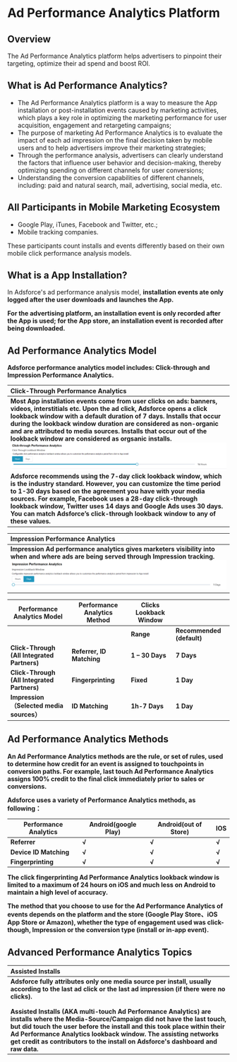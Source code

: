 # Ad Performance Analytics Platform

## Overview

The Ad Performance Analytics platform helps advertisers to pinpoint their targeting, optimize their ad spend and boost ROI.

What is Ad Performance Analytics?
---------------------------------

- The Ad Performance Analytics platform is a way to measure the App installation or post-installation events caused by marketing activities, which plays a key role in optimizing the marketing performance for user acquisition, engagement and retargeting campaigns;
- The purpose of marketing Ad Performance Analytics is to evaluate the impact of each ad impression on the final decision taken by mobile users and to help advertisers improve their marketing strategies;
- Through the performance analysis, advertisers can clearly understand the factors that influence user behavior and decision-making, thereby optimizing spending on different channels for user conversions;
- Understanding the conversion capabilities of different channels, including: paid and natural search, mail, advertising, social media, etc.

## All Participants in Mobile Marketing Ecosystem

- Google Play, iTunes, Facebook and Twitter, etc.;
- Mobile tracking companies.

These participants count installs and events differently based on their own mobile click performance analysis models.

What is a App Installation?
---------------------------

In Adsforce's ad performance analysis model, <b>installation events ate only logged after the user downloads and launches the App.

For the advertising platform, an installation event is only recorded after the App is used; for the App store, an installation event is recorded after being downloaded.

## Ad Performance Analytics Model

Adsforce performance analytics model includes: Click-through and Impression Performance Analytics.

| Click-Through Performance Analytics                          |
| :----------------------------------------------------------- |
| Most App installation events come from user clicks on ads: banners, videos, interstitials etc. Upon the ad click, Adsforce opens a click lookback window with a default duration of 7 days. **Installs that occur during the lookback window duration are considered as non-organic and are attributed to media sources. Installs that occur out of the lookback window are considered as orgsanic installs.**<br />![1](1.png)<br />Adsforce recommends using the 7-day click lookback window, which is the industry standard. However, you can customize the time period to 1-30 days based on the agreement you have with your media sources. For example, Facebook uses a 28-day click-through lookback window, Twitter uses 14 days and Google Ads uses 30 days. You can match Adsforce’s click-through lookback window to any of these values. |

| Impression Performance Analytics                             |
| :----------------------------------------------------------- |
| Impression Ad performance analytics gives marketers visibility into when and where ads are being served through Impression tracking. <br />![2](2.png) |

| **Performance Analytics Model**         | **Performance Analytics Method** | **Clicks Lookback Window** |                           |
| --------------------------------------- | -------------------------------- | -------------------------- | ------------------------- |
|                                         |                                  | **Range**                  | **Recommended (default)** |
| Click-Through (All Integrated Partners) | Referrer, ID Matching            | 1 – 30 Days                | 7 Days                    |
| Click-Through (All Integrated Partners) | Fingerprinting                   | Fixed                      | 1 Day                     |
| Impression（Selected media sources）    | ID Matching                      | 1h-7 Days                  | 1 Day                     |



## Ad Performance Analytics Methods

An Ad Performance Analytics methods are the rule, or set of rules, used to determine how credit for an event is assigned to touchpoints in conversion paths. For example, last touch Ad Performance Analytics assigns 100% credit to the final click immediately prior to sales or conversions.

Adsforce uses a variety of Performance Analytics methods, as following：

| Performance Analytics | Android(google Play) | Android(out of Store) | IOS  |
| --------------------- | -------------------- | --------------------- | ---- |
| Referrer              | √                    | √                     | √    |
| Device ID Matching    | √                    | √                     | √    |
| Fingerprinting        | √                    | √                     | √    |

The click fingerprinting Ad Performance Analytics lookback window is limited to a maximum of 24 hours on iOS and much less on Android to maintain a high level of accuracy.

The method that you choose to use for the Ad Performance Analytics of events depends on the platform and the store (Google Play Store、iOS App Store or Amazon), whether the type of engagement used was click-though, Impression or the conversion type (install or in-app event).

## Advanced Performance Analytics Topics

| Assisted Installs                                            |
| :----------------------------------------------------------- |
| Adsforce fully attributes only one media source per install, usually according to the last ad click or the last ad impression (if there were no clicks).<br /><br />Assisted Installs (AKA multi-touch Ad Performance Analytics) are installs where the Media-Source/Campaign did not have the last touch, but did touch the user before the install and this took place within their Ad Performance Analytics lookback window. The assisting networks get credit as contributors to the install on Adsforce's dashboard and raw data. |



